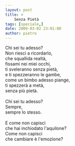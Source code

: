 ```yaml
---
layout: post
title: >
    Senza Pietà
tags: [speciale,]
date: 2009-03-02 23:01:00
author: pietro
---
```

Chi sei tu adesso?<br/>Non riesci a ricordarlo,<br/>che squallida realtà,<br/>fissami nei miei occhi,<br/>ti sveleranno senza pietà,<br/>e ti spezzeranno le gambe,<br/>come un bimbo adesso piange,<br/>ti spezzerà a metà,<br/>senza più pietà.<br/><br/>Chi sei tu adesso?<br/>Sempre,<br/>sempre lo stesso.<br/><br/>E come non capisci<br/>che hai inchiodato l'aquilone?<br/>Come non capisci<br/>che cambiare è l'emozione?
